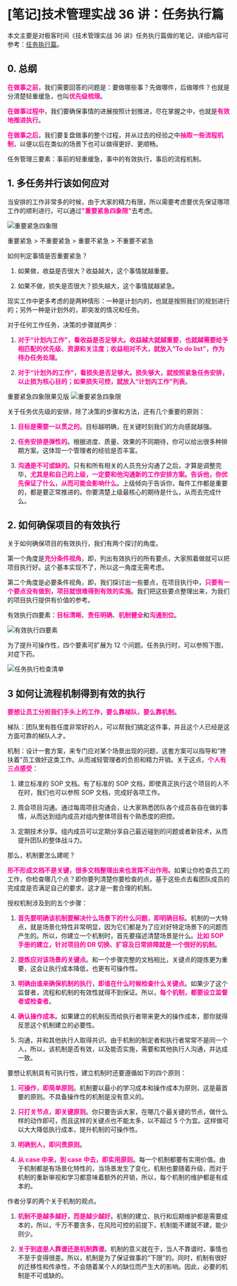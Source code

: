 # [笔记]技术管理实战 36 讲：任务执行篇


本文主要是对极客时间《技术管理实战 36 讲》任务执行篇做的笔记，详细内容可参考：[任务执行篇](https://time.geekbang.org/column/article/41448)。

<!--more-->

## 0. 总纲
<font color=#FF0099>**在做事之前**</font>，我们需要回答的问题是：要做哪些事？先做哪件，后做哪件？也就是分清楚轻重缓急，也叫<font color=#FF0099>**优先级梳理**</font>。

<font color=#FF0099>**在做事过程中**</font>，我们要确保事情的进展按照计划推进，尽在掌握之中，也就是<font color=#FF0099>**有效地推进执行**</font>。

<font color=#FF0099>**在做事之后**</font>，我们要复盘做事的整个过程，并从过去的经验之中<font color=#FF0099>**抽取一些流程机制**</font>，以便以后在类似的场景下也可以做得更好、更顺畅。

任务管理三要素：事前的轻重缓急，事中的有效执行，事后的流程机制。

## 1. 多任务并行该如何应对
当安排的工作非常多的时候，由于大家的精力有限，所以需要考虑要优先保证哪项工作的顺利进行。可以通过<font color=#FF0099>**"重要紧急四象限"**</font>去考虑。

![重要紧急四象限](1.webp "重要紧急四象限")

重要紧急 > 不重要紧急 > 重要不紧急 > 不重要不紧急

如何判定事情是否重要紧急？
1. 如果做，收益是否很大？收益越大，这个事情就越重要。

2. 如果不做，损失是否很大？损失越大，这个事情就越紧急。

现实工作中更多考虑的是两种情形：一种是计划内的，也就是按照我们的规划进行的；另外一种是计划外的，即突发的情况和任务。

对于任何工作任务，决策的步骤就两步：
1. <font color=#FF0099>**对于“计划内工作”，看收益是否足够大。收益越大就越重要，也就越需要给予相匹配的优先级、资源和关注度；收益相对不大，就放入“To do list”，作为待办任务处理**</font>。

2. <font color=#FF0099>**对于“计划外的工作”，看损失是否足够大。损失够大，就按照紧急任务安排，以止损为核心目的；如果损失可控，就放入“计划内工作”列表**</font>。

重要紧急四象限果见版
![重要紧急四象限](2.webp "重要紧急四象限")

关于任务优先级的安排，除了决策的步骤和方法，还有几个重要的原则：

1. <font color=#FF0099>**目标是需要一以贯之的**</font>。目标越明确，在关键时刻我们的方向感就越强。

2. <font color=#FF0099>**任务安排是弹性的**</font>。根据进度、质量、效果的不同期待，你可以给出很多种排期方案。这体现一个管理者的经验是否丰富。

3. <font color=#FF0099>**沟通是不可或缺的**</font>。只有和所有相关的人员充分沟通了之后，才算是调整完毕，<font color=#FF0099>**尤其是和自己的上级，一定要和他沟通新的工作安排方案。告诉他，你优先保证了什么，从而可能会影响什么**</font>。上级倾向于告诉你，每件工作都是重要的，都是要正常推进的。你要清楚上级最核心的期待是什么，从而去完成什么。

## 2. 如何确保项目的有效执行
关于如何确保项目的有效执行，我们有两个探讨的角度。

第一个角度是<font color=#FF0099>**充分条件视角**</font>，即，列出有效执行的所有要点，大家照着做就可以把项目执行好。这个基本实现不了，所以这一角度无需考虑。

第二个角度是必要条件视角，即，我们探讨出一些要点，在项目执行中，<font color=#FF0099>**只要有一个要点没有做到，项目就很难得到有效的实施**</font>。我们把这些要点整理出来，为我们的项目执行提供有价值的参考。

有效执行四要素：<font color=#FF0099>**目标清晰**</font>、<font color=#FF0099>**责任明确**</font>、<font color=#FF0099>**机制健全**</font>和<font color=#FF0099>**沟通到位**</font>。

![有效执行四要素](3.webp "有效执行四要素")

为了提升可操作性，四个要素可扩展为 12 个问题。任务执行时，可以参照下图，对症下药。

![任务执行检查清单](4.webp "任务执行检查清单")

## 3 如何让流程机制得到有效的执行
<font color=#FF0099>**要想让员工分担我们手头上的工作，要么靠梯队，要么靠机制。**</font>

梯队：团队里有胜任度非常好的人，可以帮我们搞定这件事，并且这个人已经是这方面可靠的梯队人才。

机制：设计一套方案，来专门应对某个场景出现的问题，这套方案可以指导和“搀扶着”员工做好这类工作。从而减轻管理者的负担和精力开销。关于这点，<font color=#FF0099>**个人有三点感受**</font>：

1. 建立标准的 SOP 文档。有了标准的 SOP 文档，即使真正执行这个项目的人不在时，我们也可以参照 SOP 文档，完成好各项工作。

2. 周会项目沟通。通过每周项目沟通会，让大家熟悉团队各个成员各自在做的事情，从而达到组内成员对组内整体项目有个熟悉度的把控。

3. 定期技术分享。组内成员可以定期分享自己最近碰到的问题或者新技术，从而提升团队的整体战斗力。

那么，机制要怎么建呢？

<font color=#FF0099>**形不形成文档不是关键，很多文档整理出来也发挥不出作用。**</font>如果让你检查员工的工作，你检查哪几个点？即你要列清楚你要检查的点，基于这些点去看团队成员的完成度是否满足自己的要求，这才是一套合理的机制。

授权机制涉及到的五个步骤：
1. <font color=#FF0099>**首先要明确该机制要解决什么场景下的什么问题，即明确目标**</font>。机制的一大特点，就是场景化特性非常明显，因为它们都是为了应对好特定场景下的问题而产生的。所以，你建立一个机制时，首先要描述清楚场景是什么。<font color=#FF0099>**比如 SOP 手册的建立，针对项目的 DR 切换、扩容及日常排障就是一个很好的机制**</font>。

2. <font color=#FF0099>**提炼应对该场景的关键点**</font>。和一个步骤完整的文档相比，关键点的提炼更为重要，这会让执行成本降低，也更有可操作性。

3. <font color=#FF0099>**明确由谁来确保机制的执行，即谁在什么时候检查什么关键点**</font>。如果少了这个监督者，流程和机制的有效性就得不到保证。所以，<font color=#FF0099>**每个机制，都要设立监督者或检查者**</font>。

4. <font color=#FF0099>**确认操作成本**</font>。如果建立的机制反而给执行者带来更大的操作成本，那你就得反思这个机制建立的必要性。

5. 沟通，并和其他执行人取得共识。由于机制的制定者和执行者常常不是同一个人，所以，该机制是否有效，以及能否实施，需要和其他执行人沟通，并达成一致。

要想让机制具有可执行性，建立机制时还要遵循如下的四个原则：
1. <font color=#FF0099>**可操作，即简单原则**</font>。机制要以最小的学习成本和操作成本为原则，这是最首要的原则。不具备操作性的机制是没有意义的。

2. <font color=#FF0099>**只打关节点，即关键原则**</font>。你只要告诉大家，在哪几个最关键的节点，做什么样的动作即可，而且这样的关键点也不能太多，以不超过 5 个为宜。这样做可以大大降低执行成本，提升机制的可操作性。

3. <font color=#FF0099>**明确到人，即问责原则**</font>。

4. <font color=#FF0099>**从 case 中来，到 case 中去，即实用原则**</font>。每一个机制都要有实用价值。由于机制都是有场景化特性的，当场景发生了变化，机制也要随着升级，而对于机制的重新审视和学习都意味着额外的开销，所以，每个机制的维护都是有成本的。

作者分享的两个关于机制的观点。
1. <font color=#FF0099>**机制不是越多越好，而是越少越好**</font>。机制的建立、执行和后期维护都是需要成本的，所以，千万不要贪多，在风险可控的前提下，机制能不建就不建，能少则少。

2. <font color=#FF0099>**关于到底是人靠谱还是机制靠谱**</font>。机制的意义就在于，当人不靠谱时，事情也不至于变得很差。所以，机制是为了保证做事的“下限”的。同时，机制有很好的迁移性和传承性，不会随着某个人的缺位而产生大的影响。因此，必要的机制是不可或缺的。
